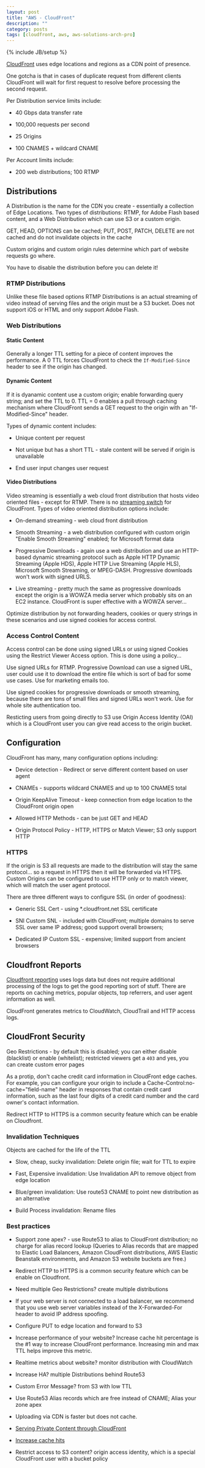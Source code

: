 ```yaml
---
layout: post
title: "AWS - CloudFront"
description: ""
category: posts
tags: [cloudfront, aws, aws-solutions-arch-pro]
---
```

{% include JB/setup %}

[CloudFront](http://docs.aws.amazon.com/AmazonCloudFront/latest/DeveloperGuide/Introduction.html) uses edge locations and regions as a CDN point of presence. 

One gotcha is that in cases of duplicate request from different clients CloudFront will wait for first request to resolve before processing the second request. 

Per Distribution service limits include:

- 40 Gbps data transfer rate

- 100,000 requests per second

- 25 Origins

- 100 CNAMES + wildcard CNAME

Per Account limits include:

- 200 web distributions; 100 RTMP

## Distributions

A Distribution is the name for the CDN you create - essentially a collection of Edge Locations. Two types of distributions: RTMP, for Adobe Flash based content, and a Web Distribution which can use S3 or a custom origin.

GET, HEAD, OPTIONS can be cached; PUT, POST, PATCH, DELETE are not cached and do not invalidate objects in the cache

Custom origins and custom origin rules determine which part of website requests go where.

You have to disable the distribution before you can delete it!

### RTMP Distributions

Unlike these file based options RTMP Distributions is an actual streaming of video instead of serving files and the origin must be a S3 bucket. Does not support iOS or HTML and only support Adobe Flash.

### Web Distributions

#### Static Content

Generally a longer TTL setting for a piece of content improves the performance. A 0 TTL forces CloudFront to check the `If-Modified-Since` header to see if the origin has changed. 

#### Dynamic Content

If it is dyanamic content use a custom origin; enable forwarding query string; and set the TTL to 0. TTL = 0 enables a pull through caching mechanism where CloudFront sends a GET request to the origin with an "If-Modified-Since" header.

Types of dynamic content includes:

- Unique content per request

- Not unique but has a short TTL - stale content will be served if origin is unavailable

- End user input changes user request

#### Video Distributions

Video streaming is essentially a web cloud front distribution that hosts video oriented files - except for RTMP. There is no [streaming switch](http://docs.aws.amazon.com/AmazonCloudFront/latest/DeveloperGuide/cache-hit-ratio.html#cache-hit-ratio-http-streaming) for CloudFront. Types of video oriented distribution options include:

- On-demand streaming - web cloud front distribution

- Smooth Streaming - a web distribution configured with custom origin "Enable Smooth Streaming" enabled; for Microsoft format data

- Progressive Downloads - again use a web distribution and use an HTTP-based dynamic streaming protocol such as Apple HTTP Dynamic Streaming (Apple HDS), Apple HTTP Live Streaming (Apple HLS), Microsoft Smooth Streaming, or MPEG-DASH. Progressive downloads won't work with signed URLS.

- Live streaming - pretty much the same as progressive downloads except the origin is a WOWZA media server which probably sits on an EC2 instance. CloudFront is super effective with a WOWZA server...

Optimize distribution by not forwarding headers, cookies or query strings in these scenarios and use signed cookies for access control.

### Access Control Content

Access control can be done using signed URLs or using signed Cookies using the Restrict Viewer Access option. This is done using a policy...

Use signed URLs for RTMP. Progressive Download can use a signed URL, user could use it to download the entire file which is sort of bad for some use cases. Use for marketing emails too.

Use signed cookies for progressive downloads or smooth streaming, because there are tons of small files and signed URLs won't work. Use for whole site authentication too.

Resticting users from going directly to S3 use Origin Access Identity (OAI) which is a CloudFront user you can give read access to the origin bucket.

## Configuration 

CloudFront has many, many configuration options including:

* Device detection - Redirect or serve different content based on user agent

* CNAMEs - supports wildcard CNAMES and up to 100 CNAMES total

* Origin KeepAlive Timeout - keep connection from edge location to the CloudFront origin open

* Allowed HTTP Methods - can be just GET and HEAD

* Origin Protocol Policy - HTTP, HTTPS or Match Viewer; S3 only support HTTP

### HTTPS

If the origin is S3 all requests are made to the distribution will stay the same protocol... so a request in HTTPS then it will be forwarded via HTTPS. Custom Origins can be configured to use HTTP only or to match viewer, which will match the user agent protocol.

There are three different ways to configure SSL (in order of goodness):

- Generic SSL Cert - using *.cloudfront.net SSL certificate

- SNI Custom SNL - included with CloudFront; multiple domains to serve SSL over same IP address; good support overall browsers; 

- Dedicated IP Custom SSL - expensive; limited support from ancient browsers

## Cloudfront Reports

[Cloudfront reporting](http://docs.aws.amazon.com/AmazonCloudFront/latest/DeveloperGuide/reports.html) uses logs data but does not require additional processing of the logs to get the good reporting sort of stuff. There are reports on caching metrics, popular objects, top referrers, and user agent information as well. 

CloudFront generates metrics to CloudWatch, CloudTrail and HTTP access logs. 

## CloudFront Security

Geo Restrictions - by default this is disabled; you can either disable (blacklist) or enable (whitelist); restricted viewers get a `403` and yes, you can create custom error pages

As a protip, don't cache credit card information in CloudFront edge caches. For example, you can configure your origin to include a Cache-Control:no-cache="field-name" header in responses that contain credit card information, such as the last four digits of a credit card number and the card owner's contact information.

Redirect HTTP to HTTPS is a common security feature which can be enable on Cloudfront.

### Invalidation Techniques

Objects are cached for the life of the TTL

- Slow, cheap, sucky invalidation: Delete origin file; wait for TTL to expire

- Fast, Expensive invalidation: Use Invalidation API to remove object from edge location

- Blue/green invalidation: Use route53 CNAME to point new distribution as an alternative

- Build Process invalidation: Rename files

### Best practices 

- Support zone apex? - use Route53 to alias to CloudFront distribution; no charge for alias record lookup (Queries to Alias records that are mapped to Elastic Load Balancers, Amazon CloudFront distributions, AWS Elastic Beanstalk environments, and Amazon S3 website buckets are free.)

- Redirect HTTP to HTTPS is a common security feature which can be enable on Cloudfront.

- Need multiple Geo Restrictions? create multiple distributions

- If your web server is not connected to a load balancer, we recommend that you use web server variables instead of the X-Forwarded-For header to avoid IP address spoofing.

- Configure PUT to edge location and forward to S3

- Increase performance of your website? Increase cache hit percentage is the #1 way to increase CloudFront performance. Increasing min and max TTL helps improve this metric.

- Realtime metrics about website? monitor distribution with CloudWatch

- Increase HA? multiple Distributions behind Route53

- Custom Error Message? from S3 with low TTL

- Use Route53 Alias records which are free instead of CNAME; Alias your zone apex

- Uploading via CDN is faster but does not cache. 

- [Serving Private Content through CloudFront](http://docs.aws.amazon.com/AmazonCloudFront/latest/DeveloperGuide/PrivateContent.html)

- [Increase cache hits](http://docs.aws.amazon.com/AmazonCloudFront/latest/DeveloperGuide/cache-hit-ratio.html)

- Restrict access to S3 content? origin access identity, which is a special CloudFront user with a bucket policy

